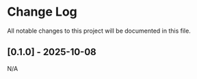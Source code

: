 # Change Log

All notable changes to this project will be documented in this file.

## [0.1.0] - 2025-10-08
  
N/A
